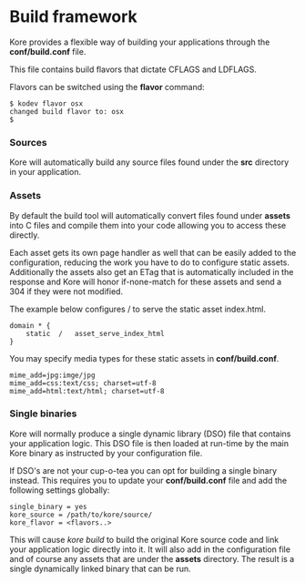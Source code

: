 # Build framework

Kore provides a flexible way of building your applications through the **conf/build.conf** file.

This file contains build flavors that dictate CFLAGS and LDFLAGS.

Flavors can be switched using the **flavor** command:

```
$ kodev flavor osx
changed build flavor to: osx
$
```

### Sources

Kore will automatically build any source files found under the **src** directory in your application.

### Assets

By default the build tool will automatically convert files found under **assets** into C files and compile them into your code allowing you to access these directly.

Each asset gets its own page handler as well that can be easily added to the configuration, reducing the work you have to do to configure static assets.
Additionally the assets also get an ETag that is automatically included in the response and Kore will honor if-none-match for these assets and send
a 304 if they were not modified.

The example below configures / to serve the static asset index.html.

```
domain * {
	static	/	asset_serve_index_html
}
```

You may specify media types for these static assets in **conf/build.conf**.

```
mime_add=jpg:imge/jpg
mime_add=css:text/css; charset=utf-8
mime_add=html:text/html; charset=utf-8
```

### Single binaries

Kore will normally produce a single dynamic library \(DSO\) file that contains your application logic. This DSO file is then loaded at run-time by the main Kore binary as instructed by your configuration file.

If DSO's are not your cup-o-tea you can opt for building a single binary instead. This requires you to update your **conf/build.conf** file and add the following settings globally:

```
single_binary = yes
kore_source = /path/to/kore/source/
kore_flavor = <flavors..>
```

This will cause _kore build_ to build the original Kore source code and link your application logic directly into it. It will also add in the configuration file and of course any assets that are under the **assets** directory. The result is a single dynamically linked binary that can be run.

